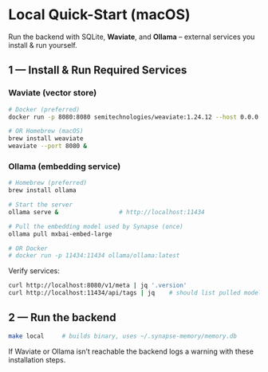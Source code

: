 # Local Quick-Start (macOS)

Run the backend with SQLite, **Waviate**, and **Ollama** – external services you install & run yourself.

## 1 — Install & Run Required Services

### Waviate (vector store)
```bash
# Docker (preferred)
docker run -p 8080:8080 semitechnologies/weaviate:1.24.12 --host 0.0.0.0 --port 8080 --persistencyDataPath ./data

# OR Homebrew (macOS)
brew install weaviate
weaviate --port 8080 &
```

### Ollama (embedding service)
```bash
# Homebrew (preferred)
brew install ollama

# Start the server
ollama serve &                 # http://localhost:11434

# Pull the embedding model used by Synapse (once)
ollama pull mxbai-embed-large

# OR Docker
# docker run -p 11434:11434 ollama/ollama:latest
```

Verify services:
```bash
curl http://localhost:8080/v1/meta | jq '.version'
curl http://localhost:11434/api/tags | jq    # should list pulled models
```

## 2 — Run the backend
```bash
make local     # builds binary, uses ~/.synapse-memory/memory.db
```

If Waviate or Ollama isn’t reachable the backend logs a warning with these installation steps. 
